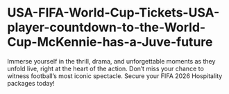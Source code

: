 # USA-FIFA-World-Cup-Tickets-USA-player-countdown-to-the-World-Cup-McKennie-has-a-Juve-future
Immerse yourself in the thrill, drama, and unforgettable moments as they unfold live, right at the heart of the action. Don’t miss your chance to witness football’s most iconic spectacle. Secure your FIFA 2026 Hospitality packages today!
